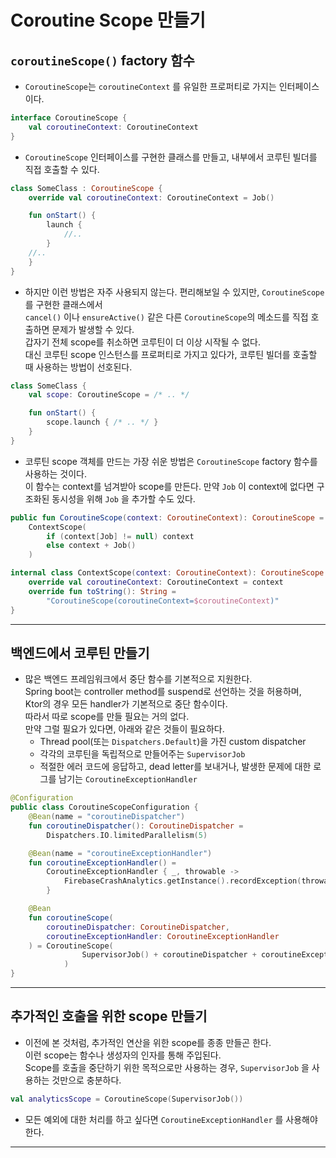 # Coroutine Scope 만들기

## `coroutineScope()` factory 함수

- `CoroutineScope`는 `coroutineContext` 를 유일한 프로퍼티로 가지는 인터페이스이다.

```kt
interface CoroutineScope {
	val coroutineContext: CoroutineContext
}
```

- `CoroutineScope` 인터페이스를 구현한 클래스를 만들고, 내부에서 코루틴 빌더를 직접 호출할 수 있다.

```kotlin
class SomeClass : CoroutineScope {
	override val coroutineContext: CoroutineContext = Job()

	fun onStart() {
		launch {
			//..
		}
	//..
	}
}
```

- 하지만 이런 방법은 자주 사용되지 않는다. 편리해보일 수 있지만, `CoroutineScope` 를 구현한 클래스에서  
  `cancel()` 이나 `ensureActive()` 같은 다른 `CoroutineScope`의 메소드를 직접 호출하면 문제가 발생할 수 있다.  
   갑자기 전체 scope를 취소하면 코루틴이 더 이상 시작될 수 없다.  
   대신 코루틴 scope 인스턴스를 프로퍼티로 가지고 있다가, 코루틴 빌더를 호출할 때 사용하는 방법이 선호된다.

```kt
class SomeClass {
	val scope: CoroutineScope = /* .. */

	fun onStart() {
		scope.launch { /* .. */ }
	}
}
```

- 코루틴 scope 객체를 만드는 가장 쉬운 방법은 `CoroutineScope` factory 함수를 사용하는 것이다.  
  이 함수는 context를 넘겨받아 scope를 만든다. 만약 `Job` 이 context에 없다면 구조화된 동시성을 위해 `Job` 을 추가할 수도 있다.

```kt
public fun CoroutineScope(context: CoroutineContext): CoroutineScope =
	ContextScope(
		if (context[Job] != null) context
		else context + Job()
	)

internal class ContextScope(context: CoroutineContext): CoroutineScope {
	override val coroutineContext: CoroutineContext = context
	override fun toString(): String =
		"CoroutineScope(coroutineContext=$coroutineContext)"
}
```

---

## 백엔드에서 코루틴 만들기

- 많은 백엔드 프레임워크에서 중단 함수를 기본적으로 지원한다.  
  Spring boot는 controller method를 suspend로 선언하는 것을 허용하며,  
  Ktor의 경우 모든 handler가 기본적으로 중단 함수이다.  
  따라서 따로 scope를 만들 필요는 거의 없다.  
  만약 그럴 필요가 있다면, 아래와 같은 것들이 필요하다.
  - Thread pool(또는 `Dispatchers.Default`)을 가진 custom dispatcher
  - 각각의 코루틴을 독립적으로 만들어주는 `SupervisorJob`
  - 적절한 에러 코드에 응답하고, dead letter를 보내거나, 발생한 문제에 대한 로그를 남기는 `CoroutineExceptionHandler`

```kt
@Configuration
public class CoroutineScopeConfiguration {
	@Bean(name = "coroutineDispatcher")
	fun coroutineDispatcher(): CoroutineDispatcher =
		Dispatchers.IO.limitedParallelism(5)

	@Bean(name = "coroutineExceptionHandler")
	fun coroutineExceptionHandler() =
		CoroutineExceptionHandler { _, throwable ->
			FirebaseCrashAnalytics.getInstance().recordException(throwable)
		}

	@Bean
	fun coroutineScope(
		coroutineDispatcher: CoroutineDispatcher,
		coroutineExceptionHandler: CoroutineExceptionHandler
	) = CoroutineScope(
				SupervisorJob() + coroutineDispatcher + coroutineExceptionHandler
			)
}
```

---

## 추가적인 호출을 위한 scope 만들기

- 이전에 본 것처럼, 추가적인 연산을 위한 scope를 종종 만들곤 한다.  
  이런 scope는 함수나 생성자의 인자를 통해 주입된다.  
  Scope를 호출을 중단하기 위한 목적으로만 사용하는 경우, `SupervisorJob` 을 사용하는 것만으로 충분하다.

```kt
val analyticsScope = CoroutineScope(SupervisorJob())
```

- 모든 예외에 대한 처리를 하고 싶다면 `CoroutineExceptionHandler` 를 사용해야 한다.

---
